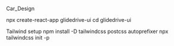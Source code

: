  Car_Design





npx create-react-app glidedrive-ui
cd glidedrive-ui

 Tailwind setup
npm install -D tailwindcss postcss autoprefixer
npx tailwindcss init -p


